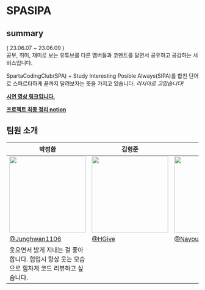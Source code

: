 # SPASIPA

## summary
( 23.06.07 ~ 23.06.09 )</br>
공부, 취미, 재미로 보는 유튜브를 다른 멤버들과 코멘트를 달면서 공유하고 공감하는 서비스입니다.

SpartaCodingClub(SPA)  + Study Interesting Posible Always(SIPA)를 합친 단어로 스파르타하게 끝까지 달려보자는 뜻을 가지고 있습니다. _러시아로 고맙습니다!_

__[시연 영상 링크입니다.](https://drive.google.com/file/d/1DCce1L8-1AvSogJgtWctT1Wfxyl02yR-/view?usp=drive_link)__

__[프로젝트 최종 정리 notion](https://mango-marmot-5a2.notion.site/23-06-07-23-06-09-b55a0f6670c04df08b21e8b3818ae9d8)__

## 팀원 소개 

<table align=center>
    <thead>
        <tr >
            <th style="text-align:center;" >박정환</th>
            <th style="text-align:center;" >김형준</th>
            <th style="text-align:center;" >김나영</th>
            <th style="text-align:center;" >최선효</th>
        </tr>
    </thead>
    <tbody>
        <tr>
            <td><img width="200" src="https://img1.daumcdn.net/thumb/R1280x0/?scode=mtistory2&fname=https%3A%2F%2Fblog.kakaocdn.net%2Fdn%2FbVO6Ev%2Fbtsgu7WBjEd%2F4Ub4KXk3DLfkbOLkwcdcJ0%2Fimg.png" /> </td>
            <td><img width="200" src="" /></td>
            <td><img width="200" src="" /></td>
            <td><img width="200" src="https://github.com/Junghwan1106/1_JO_SPASIPA/assets/74674780/68321fbf-49b7-4d78-a3a9-0ce32b025df5" /></td>
        </tr>
        <tr>
            <td><a href="https://github.com/Junghwan1106">@Junghwan1106</a></td>
            <td><a href="https://github.com/HGive">@HGive</a></td>
            <td><a href="https://github.com/NayoungKim1212">@NayoungKim1212</a></td>
            <td><a href="https://github.com/cornpip">@cornpip</a></td>
        </tr>
        <tr>
            <td width="200">웃으면서 밝게 지내는 걸 좋아합니다. 협업시 항상 웃는 모습으로 힘차게 코드 리뷰하고 싶습니다.</td>
            <td width="200"></td>
            <td width="200"></td>
            <td width="200"> 서로의 코드를 존중하고 코드 리뷰하는 것을 좋아합니다! </td>
        </tr>
    </tbody>
</table>
